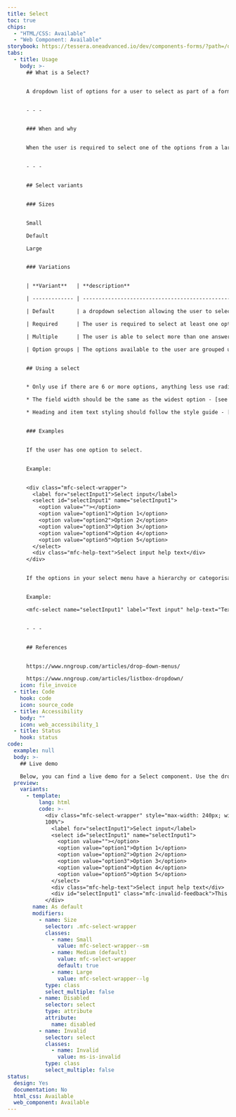```yaml
---
title: Select
toc: true
chips:
  - "HTML/CSS: Available"
  - "Web Component: Available"
storybook: https://tessera.oneadvanced.io/dev/components-forms/?path=/docs/html-select-examples--default-story
tabs:
  - title: Usage
    body: >-
      ## What is a Select?


      A dropdown list of options for a user to select as part of a form.  The selected option is shown when the field is not in focus. 


      - - -


      ### When and why


      When the user is required to select one of the options from a large group of data and may need the ability to search and filter through the given list.


      - - -


      ## Select variants


      ### Sizes


      Small

      Default

      Large


      ### Variations


      | **Variant**   | **description**                                                  | **Example** |

      | ------------- | ---------------------------------------------------------------- | ----------- |

      | Default       | a dropdown selection allowing the user to select a single option |             |

      | Required      | The user is required to select at least one option               |             |

      | Multiple      | The user is able to select more than one answer                  |             |

      | Option groups | The options available to the user are grouped under headings     |             |


      ## Using a select


      * Only use if there are 6 or more options, anything less use radio buttons for single selection or checkboxes for multi-selects.

      * The field width should be the same as the widest option - [see field affordance for more information](URLlink)

      * Heading and item text styling should follow the style guide - [see text styls for more information](URLLInk)


      ### Examples


      If the user has one option to select.


      Example:


      <div class="mfc-select-wrapper">
        <label for="selectInput1">Select input</label>
        <select id="selectInput1" name="selectInput1">
          <option value=""></option>
          <option value="option1">Option 1</option>
          <option value="option2">Option 2</option>
          <option value="option3">Option 3</option>
          <option value="option4">Option 4</option>
          <option value="option5">Option 5</option>
        </select>
        <div class="mfc-help-text">Select input help text</div>
      </div>


      If the options in your select menu have a hierarchy or categorisation, you should split them into groups (see below). This allows users to find the option quickly by scanning the group labels instead of every single option. Also, if you have more than one option to select.


      Example:

      <mfc-select name="selectInput1" label="Text input" help-text="Text input help text" required="true" .options="${someOptions}"></mfc-select>


      - - -


      ## References


      https://www.nngroup.com/articles/drop-down-menus/

      https://www.nngroup.com/articles/listbox-dropdown/
    icon: file_invoice
  - title: Code
    hook: code
    icon: source_code
  - title: Accessibility
    body: ""
    icon: web_accessibility_1
  - title: Status
    hook: status
code:
  example: null
  body: >-
    ## Live demo

    Below, you can find a live demo for a Select component. Use the drop-down menus and radio buttons to view the different Select Types and Variants.
  preview:
    variants:
      - template:
          lang: html
          code: >-
            <div class="mfc-select-wrapper" style="max-width: 240px; width:
            100%">
              <label for="selectInput1">Select input</label>
              <select id="selectInput1" name="selectInput1">
                <option value=""></option>
                <option value="option1">Option 1</option>
                <option value="option2">Option 2</option>
                <option value="option3">Option 3</option>
                <option value="option4">Option 4</option>
                <option value="option5">Option 5</option>
              </select>
              <div class="mfc-help-text">Select input help text</div>
              <div id="selectInput1" class="mfc-invalid-feedback">This is some invalid text</div>
            </div>
        name: As default
        modifiers:
          - name: Size
            selector: .mfc-select-wrapper
            classes:
              - name: Small
                value: mfc-select-wrapper--sm
              - name: Medium (default)
                value: mfc-select-wrapper
                default: true
              - name: Large
                value: mfc-select-wrapper--lg
            type: class
            select_multiple: false
          - name: Disabled
            selector: select
            type: attribute
            attribute:
              name: disabled
          - name: Invalid
            selector: select
            classes:
              - name: Invalid
                value: ms-is-invalid
            type: class
            select_multiple: false
status:
  design: Yes
  documentation: No
  html_css: Available
  web_component: Available
---
```

